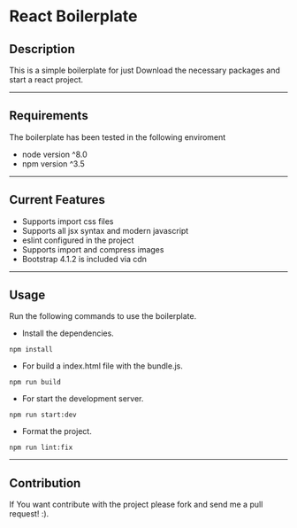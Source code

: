 # React Boilerplate

## Description

This is a simple boilerplate for just Download the necessary packages and start a react project.

---

## Requirements

The boilerplate has been tested in the following enviroment

- node version ^8.0
- npm version ^3.5

---

## Current Features

- Supports import css files
- Supports all jsx syntax and modern javascript
- eslint configured in the project
- Supports import and compress images
- Bootstrap 4.1.2 is included via cdn

---

## Usage

Run the following commands to use the boilerplate.

- Install the dependencies.

```
npm install
```

- For build a index.html file with the bundle.js.

```
npm run build
```

- For start the development server.

```
npm run start:dev
```

- Format the project.

```
npm run lint:fix
```

---

## Contribution

If You want contribute with the project please fork and send me a pull request! :).
